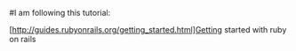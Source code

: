 #I am following this tutorial:

[http://guides.rubyonrails.org/getting_started.html]Getting started with ruby on rails